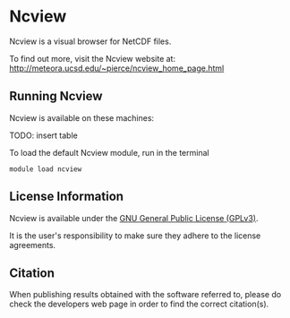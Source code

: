 # Ncview

Ncview is a visual browser for NetCDF files.

To find out more, visit the Ncview website at: http://meteora.ucsd.edu/~pierce/ncview_home_page.html

## Running Ncview

Ncview is available on these machines:

TODO: insert table

To load the default Ncview module, run in the terminal

    module load ncview

## License Information

Ncview is available under the [GNU General Public License (GPLv3)](https://www.gnu.org/licenses/gpl.html).

It is the user's responsibility to make sure they adhere to the license agreements.

## Citation

When publishing results obtained with the software referred to, please do check the developers web page in order to find the correct citation(s).
